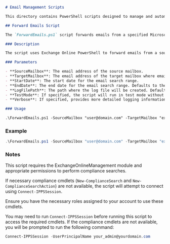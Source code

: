 ```markdown
# Email Management Scripts

This directory contains PowerShell scripts designed to manage and automate email tasks in Microsoft 365.

## Forward Emails Script

The `ForwardEmails.ps1` script forwards emails from a specified Microsoft 365 mailbox to another mailbox based on a date range. It is designed for forwarding emails to external (third-party) mailboxes.

### Description

The script uses Exchange Online PowerShell to forward emails from a source mailbox to a target mailbox within a specified date range. It utilizes Compliance Search features to ensure each email is forwarded individually.

### Parameters

- **SourceMailbox**: The email address of the source mailbox.
- **TargetMailbox**: The email address of the target mailbox where emails will be forwarded.
- **StartDate**: The start date for the email search range.
- **EndDate**: The end date for the email search range. Defaults to the current date if not specified.
- **LogFilePath**: The path where the log file will be created. Defaults to "EmailForwardLog_[timestamp].txt" in the current directory.
- **TestMode**: If specified, the script will run in test mode without actually forwarding any emails.
- **Verbose**: If specified, provides more detailed logging information.

### Usage

.\ForwardEmails.ps1 -SourceMailbox "user@domain.com" -TargetMailbox "external@example.com" -StartDate "06/01/2024" -EndDate "06/30/2024" -TestMode -Verbose
```

### Example

```powershell
.\ForwardEmails.ps1 -SourceMailbox "user@domain.com" -TargetMailbox "external@example.com" -StartDate "06/01/2024" -EndDate "06/30/2024" -TestMode -Verbose
```

### Notes

This script requires the ExchangeOnlineManagement module and appropriate permissions to perform compliance searches. 

If necessary compliance cmdlets (`New-ComplianceSearch` and `New-ComplianceSearchAction`) are not available, the script will attempt to connect using `Connect-IPPSSession`.

Ensure you have the necessary roles assigned to your account to use these cmdlets.

You may need to run `Connect-IPPSSession` before running this script to access the required cmdlets. If the compliance cmdlets are not available, you will be prompted to run the following command:

```powershell
Connect-IPPSSession -UserPrincipalName your_admin@yourdomain.com
```